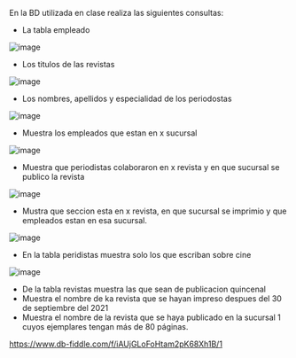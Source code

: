 En la BD utilizada en clase realiza las siguientes consultas:

* La tabla empleado

![image](https://user-images.githubusercontent.com/101414787/170727821-2ee7f024-6f1c-4e59-a536-33500ca01d2d.png)


* Los titulos de las revistas

![image](https://user-images.githubusercontent.com/101414787/170728074-db25f10c-b40d-4fb1-985f-eee98a9b5e97.png)


* Los nombres, apellidos y especialidad de los periodostas

![image](https://user-images.githubusercontent.com/101414787/170728403-e536f946-6463-459f-a699-d522e46d4cfb.png)


* Muestra los empleados que estan en x sucursal

![image](https://user-images.githubusercontent.com/101414787/170733581-50435547-9e39-4e11-943e-e77eaa230aa0.png)


* Muestra que periodistas colaboraron en x revista y en que sucursal se publico la revista

![image](https://user-images.githubusercontent.com/101414787/170735519-507bf740-b520-41e5-bb62-4019051a8763.png)


* Mustra que seccion esta en x revista, en que sucursal se imprimio y que empleados estan en esa sucursal.

![image](https://user-images.githubusercontent.com/101414787/171100094-8c252a09-4656-4980-b5e9-3e9e2bdaf298.png)


* En la tabla peridistas muestra solo los que escriban sobre cine

![image](https://user-images.githubusercontent.com/101414787/171101388-2e6c49c7-7281-46ed-b7b6-3127f66c388b.png)


* De la tabla revistas muestra las que sean de publicacion quincenal
* Muestra el nombre de ka revista que se hayan impreso despues del 30 de septiembre del 2021
* Muestra el nombre de la revista que se haya publicado en la sucursal 1 cuyos ejemplares tengan más de 80 páginas.

https://www.db-fiddle.com/f/iAUjGLoFoHtam2pK68Xh1B/1
